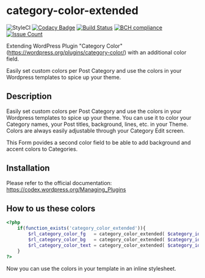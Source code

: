 category-color-extended
=======================

![StyleCI](https://styleci.io/repos/70521969/shield)
[![Codacy Badge](https://api.codacy.com/project/badge/Grade/bd4bf589c1994e69b0847b4e742a4aa5)](https://www.codacy.com/app/hofbauer.alexander/category-color-extended?utm_source=github.com&utm_medium=referral&utm_content=derhofbauer/category-color-extended&utm_campaign=badger)
[![Build Status](https://travis-ci.org/derhofbauer/category-color-extended.svg?branch=master)](https://travis-ci.org/derhofbauer/category-color-extended)
[![BCH compliance](https://bettercodehub.com/edge/badge/derhofbauer/category-color-extended?branch=master)](https://bettercodehub.com/)
[![Issue Count](https://codeclimate.com/github/derhofbauer/category-color-extended/badges/issue_count.svg)](hhttps://codeclimate.com/github/derhofbauer/category-color-extended/)

Extending WordPress Plugin "Category Color" (https://wordpress.org/plugins/category-color/) with an additional color field.

Easily set custom colors per Post Category and use the colors in your Wordpress templates to spice up your theme.

## Description

Easily set custom colors per Post Category and use the colors in your Wordpress templates to spice up your theme. You can use it to color your Category names, your Post titles, background, lines, etc. in your Theme. Colors are always easily adjustable through your Category Edit screen.

This Form povides a second color field to be able to add background and accent colors to Categories.

## Installation

Please refer to the official documentation: https://codex.wordpress.org/Managing_Plugins

## How to us these colors

```php
<?php
    if(function_exists('category_color_extended')){
        $rl_category_color_fg   = category_color_extended( $category_id )['category_color_fg'];
        $rl_category_color_bg   = category_color_extended( $category_id )['category_color_bg'];
        $rl_category_color_text = category_color_extended( $category_id )['category_color_text'];
    }
?>
```

Now you can use the colors in your template in an inline stylesheet.
